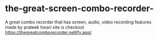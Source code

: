 # the-great-screen-combo-recorder-
A great combo recorder that has screen, audio, video recording features 
made by prateek tiwari 
site is 
checkout https://thegreatcomborecorder.netlify.app/
